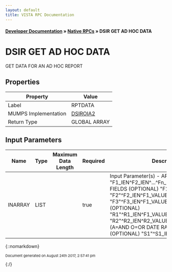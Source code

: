 ```yaml
---
layout: default
title: VISTA RPC Documentation
---
```


#### [Developer Documentation](../index) &#187; [Native RPCs](TableOfContents) &#187; DSIR GET AD HOC DATA<br/>
# DSIR GET AD HOC DATA

GET DATA FOR AN AD HOC REPORT

## Properties

Property | Value
--- | ---
Label | RPTDATA
MUMPS Implementation | [DSIROIA2](http://code.osehra.org/dox/Routine_DSIROIA2_source.html)
Return Type | GLOBAL ARRAY


## Input Parameters

Name | Type | Maximum Data Length | Required | Description
--- | --- | --- | --- | ---
INARRAY | LIST |  | true | Input Parameter(s) - ARRAY AS FOLLOWS: &quot;F1_IEN^F2_IEN^...^Fn_IEN FILTER/SELECTION FIELDS (OPTIONAL) &quot;F1&quot;^F1_IEN^F1_VALUE &quot;F2&quot;^F2_IEN^F1_VALUE &quot;F3&quot;^F3_IEN^F1_VALUE DATE RANGE FIELDS (OPTIONAL) &quot;R1&quot;^R1_IEN^F1_VALUE1^F1_VALUE2 &quot;R2&quot;^R2_IEN^R2_VALUE2^R2_VALUE2^ANDOR (A&#x3D;AND O&#x3D;OR DATE RANGES) SORT FIELDS (OPTIONAL) &quot;S1&quot;^S1_IEN^[&quot;A&quot;|&quot;D&quot;] (&quot;A - ASCENDING IS THE DEFAULT, &quot;D&quot; - DESCENDING) &quot;S2&quot;^S2_IEN^[&quot;A&quot;|&quot;D&quot;] (&quot;A - ASCENDING IS THE DEFAULT, &quot;D&quot; - DESCENDING)



{::nomarkdown} <br/><p style="font-size: 11px">Document generated on August 24th 2017, 2:57:41 pm</p>{:/}